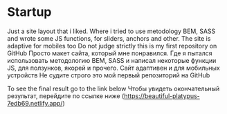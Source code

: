 # Startup
Just a site layout that i liked. Where i tried to use metodology BEM, SASS and wrote some JS functions, for sliders, anchors and other. The site is adaptive for mobiles too
Do not judge strictly this is my first repository on GitHub
Просто макет сайта, который мне понравился. Где я пытался использовать методологию BEM, SASS и написал некоторые функции JS, для ползунков, якорей и прочего. Сайт адаптивен и для мобильных устройств
Не судите строго это мой первый репозиторий на GitHub

To see the final result go to the link below
Чтобы увидеть окончательный результат, перейдите по ссылке ниже
(https://beautiful-platypus-7edb69.netlify.app/)
